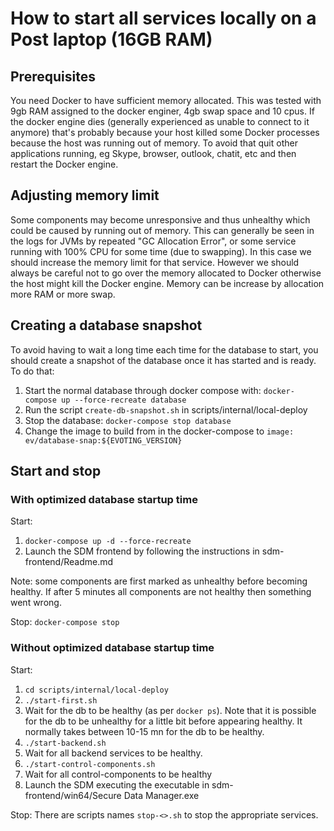 # How to start all services locally on a Post laptop (16GB RAM)
## Prerequisites
You need Docker to have sufficient memory allocated. This was tested with 9gb RAM assigned to the docker enginer, 4gb swap space and 10 cpus. If the docker engine dies (generally experienced as unable to connect to it anymore) that's probably because your host killed some Docker processes because the host was running out of memory. To avoid that quit other applications running, eg Skype, browser, outlook, chatit, etc and then restart the Docker engine. 

## Adjusting memory limit
Some components may become unresponsive and thus unhealthy which could be caused by running out of memory. This can generally be seen in the logs for JVMs by repeated "GC Allocation Error", or some service running with 100% CPU for some time (due to swapping). In this case we should increase the memory limit for that service. However we should always be careful not to go over the memory allocated to Docker otherwise the host might kill the Docker engine. 
Memory can be increase by allocation more RAM or more swap. 

## Creating a database snapshot
To avoid having to wait a long time each time for the database to start, you should create a snapshot of the database once it has started and is ready. To do that:
1. Start the normal database through docker compose with: `docker-compose up --force-recreate database`
2. Run the script `create-db-snapshot.sh` in scripts/internal/local-deploy
3. Stop the database: `docker-compose stop database`
4. Change the image to build from in the docker-compose to `image: ev/database-snap:${EVOTING_VERSION}` 

## Start and stop
### With optimized database startup time
Start: 
1. `docker-compose up -d --force-recreate`
2. Launch the SDM frontend by following the instructions in sdm-frontend/Readme.md

Note: some components are first marked as unhealthy before becoming healthy. If after 5 minutes all components are not healthy then something went wrong. 

Stop: `docker-compose stop`

### Without optimized database startup time
Start:
1. `cd scripts/internal/local-deploy`
2. `./start-first.sh`
3. Wait for the db to be healthy (as per `docker ps`). Note that it is possible for the db to be unhealthy for a little bit before appearing healthy. It normally takes between 10-15 mn for the db to be healthy.
4. `./start-backend.sh`
5. Wait for all backend services to be healthy. 
6. `./start-control-components.sh`
7. Wait for all control-components to be healthy
8. Launch the SDM executing the executable in sdm-frontend/win64/Secure Data Manager.exe

Stop:
There are scripts names `stop-<>.sh` to stop the appropriate services.  

